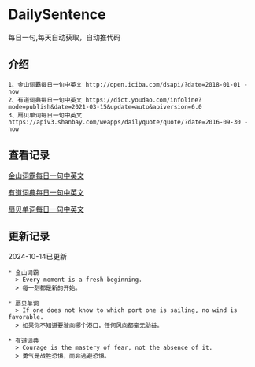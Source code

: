 # DailySentence

每日一句,每天自动获取，自动推代码

## 介绍

```
1、金山词霸每日一句中英文 http://open.iciba.com/dsapi/?date=2018-01-01 - now
2、有道词典每日一句中英文 https://dict.youdao.com/infoline?mode=publish&date=2021-03-15&update=auto&apiversion=6.0
3、扇贝单词每日一句中英文 https://apiv3.shanbay.com/weapps/dailyquote/quote/?date=2016-09-30 - now
```

## 查看记录

[金山词霸每日一句中英文](./data/iciba/)

[有道词典每日一句中英文](./data/youdao/)

[扇贝单词每日一句中英文](./data/shanbay/)

## 更新记录
2024-10-14已更新 
```
* 金山词霸
  > Every moment is a fresh beginning.
  > 每一刻都是新的开始。

* 扇贝单词
  > If one does not know to which port one is sailing, no wind is favorable.
  > 如果你不知道要驶向哪个港口，任何风向都毫无助益。

* 有道词典
  > Courage is the mastery of fear, not the absence of it.
  > 勇气是战胜恐惧，而非逃避恐惧。

```
